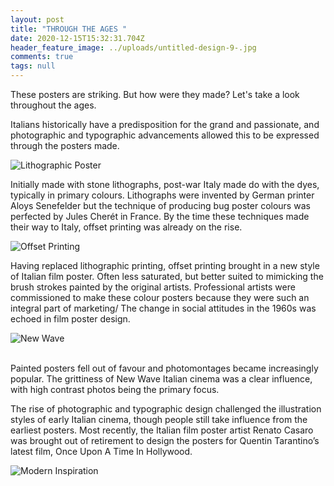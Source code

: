 ```yaml
---
layout: post
title: "THROUGH THE AGES "
date: 2020-12-15T15:32:31.704Z
header_feature_image: ../uploads/untitled-design-9-.jpg
comments: true
tags: null
---
```

These posters are striking. But how were they made? Let's take a look throughout the ages.

Italians historically have a predisposition for the grand and passionate, and photographic and typographic advancements allowed this to be expressed through the posters made.

![](../uploads/lithographic.jpg "Lithographic Poster")

Initially made with stone lithographs, post-war Italy made do with the dyes, typically in primary colours. Lithographs were invented by German printer Aloys Senefelder but the technique of producing bug poster colours was perfected by Jules Cherét in France. By the time these techniques made their way to Italy, offset printing was already on the rise.

![](../uploads/offset-printing.jfif "Offset Printing")

Having replaced lithographic printing, offset printing brought in a new style of Italian film poster. Often less saturated, but better suited to mimicking the brush strokes painted by the original artists. Professional artists were commissioned to make these colour posters because they were such an integral part of marketing/ The change in social attitudes in the 1960s was echoed in film poster design.

![](../uploads/new-wave.webp "New Wave")

\
Painted posters fell out of favour and photomontages became increasingly popular. The grittiness of New Wave Italian cinema was a clear influence, with high contrast photos being the primary focus.

The rise of photographic and typographic design challenged the illustration styles of early Italian cinema, though people still take influence from the earliest posters. Most recently, the Italian film poster artist Renato Casaro was brought out of retirement to design the posters for Quentin Tarantino’s latest film, Once Upon A Time In Hollywood.

![](../uploads/onceuponatime.jpg "Modern Inspiration")